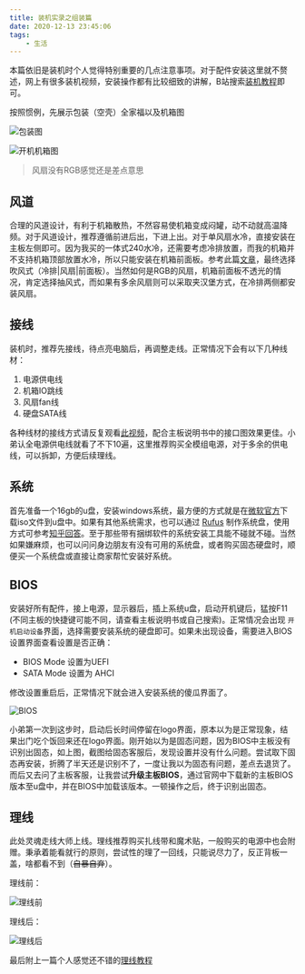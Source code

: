 ```yaml
---
title: 装机实录之组装篇 
date: 2020-12-13 23:45:06
tags:
    - 生活
---
```


本篇依旧是装机时个人觉得特别重要的几点注意事项。对于配件安装这里就不赘述，网上有很多装机视频，安装操作都有比较细致的讲解，B站搜索[装机教程](https://search.bilibili.com/all?keyword=%E8%A3%85%E6%9C%BA%E6%95%99%E7%A8%8B&order=stow&duration=0&tids_1=0)即可。

按照惯例，先展示包装（空壳）全家福以及机箱图

![包装图](https://picture.wzmmmmj.com/diy-setup-1.png)

![开机机箱图](https://picture.wzmmmmj.com/diy-setup-2.png)

> 风扇没有RGB感觉还是差点意思

##  风道

合理的风道设计，有利于机箱散热，不然容易使机箱变成闷罐，动不动就高温降频。对于风道设计，推荐遵循前进后出，下进上出。对于单风扇水冷，直接安装在主板左侧即可。因为我买的一体式240水冷，还需要考虑冷排放置，而我的机箱并不支持机箱顶部放置水冷，所以只能安装在机箱前面板。参考此篇[文章](https://zhuanlan.zhihu.com/p/151374071)，最终选择吹风式（冷排|风扇|前面板）。当然如何是RGB的风扇，机箱前面板不透光的情况，肯定选择抽风式，而如果有多余风扇则可以采取夹汉堡方式，在冷排两侧都安装风扇。

## 接线

装机时，推荐先接线，待点亮电脑后，再调整走线。正常情况下会有以下几种线材：

1. 电源供电线
2. 机箱IO跳线
3. 风扇fan线
4. 硬盘SATA线

各种线材的接线方式请反复观看[此视频](https://www.bilibili.com/video/BV1jE411e7hw?p=11)，配合主板说明书中的接口图效果更佳。小弟认全电源供电线就看了不下10遍，这里推荐购买全模组电源，对于多余的供电线，可以拆卸，方便后续理线。

## 系统

首先准备一个16gb的u盘，安装windows系统，最方便的方式就是在[微软官方](https://www.microsoft.com/zh-cn/software-download/windows10)下载iso文件到u盘中。如果有其他系统需求，也可以通过 [Rufus](https://rufus.ie/zh_CN.html) 制作系统盘，使用方式可参考[知乎回答](https://www.zhihu.com/question/25400852)。至于那些带有捆绑软件的系统安装工具能不碰就不碰。当然如果嫌麻烦，也可以问问身边朋友有没有可用的系统盘，或者购买固态硬盘时，顺便买一个系统盘或直接让商家帮忙安装好系统。

## BIOS

安装好所有配件，接上电源，显示器后，插上系统u盘，启动开机键后，猛按F11 (不同主板的快捷键可能不同，请查看主板说明书或自己搜索)。正常情况会出现 `开机启动设备`界面，选择需要安装系统的硬盘即可。如果未出现设备，需要进入BIOS设置界面查看设置是否正确：

- BIOS Mode 设置为UEFI
- SATA Mode 设置为 AHCI

修改设置重启后，正常情况下就会进入安装系统的傻瓜界面了。

![BIOS](https://picture.wzmmmmj.com/diy-setup-3.png)

小弟第一次到这步时，启动后长时间停留在logo界面，原本以为是正常现象，结果出门吃个饭回来还在logo界面。刚开始以为是固态问题，因为BIOS中主板没有识别出固态，如上图，截图给固态客服后，发现设置并没有什么问题。尝试取下固态再安装，折腾了半天还是识别不了，一度让我以为固态有问题，差点去退货了。而后又去问了主板客服，让我尝试**升级主板BIOS**，通过官网中下载新的主板BIOS版本至u盘中，并在BIOS中加载该版本。一顿操作之后，终于识别出固态。 

## 理线

此处灵魂走线大师上线。理线推荐购买扎线带和魔术贴，一般购买的电源中也会附赠。秉承着能看就行的原则，尝试性的理了一回线，只能说尽力了，反正背板一盖，啥都看不到（~~自暴自弃~~）。

理线前：

![理线前](https://picture.wzmmmmj.com/diy-setup-4.png)

理线后：

![理线后](https://picture.wzmmmmj.com/diy-setup-5.png)

最后附上一篇个人感觉还不错的[理线教程](https://zhuanlan.zhihu.com/p/129807679)

